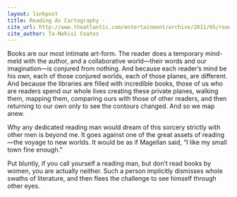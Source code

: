 ```yaml
---
layout: linkpost
title: Reading As Cartography - 
cite_url: http://www.theatlantic.com/entertainment/archive/2011/05/reading-as-cartography/239683/
cite_author: Ta-Nehisi Coates
---
```

Books are our most intimate art-form. The reader does a temporary mind-meld with the author, and a collaborative world—their words and our imagination—is conjured from nothing. And because each reader’s mind be his own, each of those conjured worlds, each of those planes, are different. And because the libraries are filled with incredible books, those of us who are readers spend our whole lives creating these private planes, walking them, mapping them, comparing ours with those of other readers, and then returning to our own only to see the contours changed.  And so we map anew.
  
Why any dedicated reading man would dream of this sorcery strictly with other men is beyond me. It goes against one of the great assets of reading—the voyage to new worlds. It would be as if Magellan said, “I like my small town fine enough.”
  
Put bluntly, if you call yourself a reading man, but don’t read books by women, you are actually neither. Such a person implicitly dismisses whole swaths of literature, and then flees the challenge to see himself through other eyes.  

